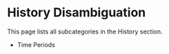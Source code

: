 # History Disambiguation

This page lists all subcategories in the History section.

- Time Periods
